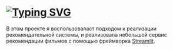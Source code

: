 # [![Typing SVG](https://readme-typing-svg.herokuapp.com?color=%2336BCF7&lines=Recommendation+Service)](https://git.io/typing-svg)

В этом проекте я воспользоваласт подходом к реализации рекомендательной системы,  и 
реализовала небольшой сервис рекомендации фильмов с помощью фреймворка [Streamlit](https://streamlit.io/).


